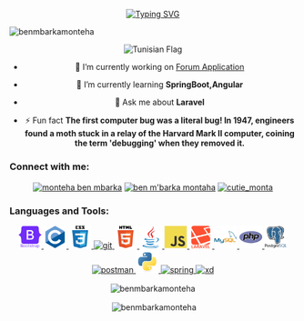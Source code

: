 <div style="text-align: center;">

[![Typing SVG](https://readme-typing-svg.demolab.com?font=Fira+Code&weight=500&size=19&color=F08080&random=false&width=500&lines=Hello+Guys++%F0%9F%91%8B;I'm+a+new+passionate++software+developer)](https://git.io/typing-svg)

<p align="left"> <img src="https://komarev.com/ghpvc/?username=benmbarkamonteha&label=Profile%20views&color=0e75b6&style=flat" alt="benmbarkamonteha" /> </p>

<img src="https://upload.wikimedia.org/wikipedia/commons/7/78/Flag_of_Tunisia.svg" alt="Tunisian Flag" height="20"/>

- 🔭 I’m currently working on [Forum Application](https://github.com/benmbarkamonteha/Forum_Application_Laravel.git)

- 🌱 I’m currently learning  **SpringBoot,Angular**

- 💬 Ask me about  **Laravel**

- ⚡ Fun fact
   **The first computer bug was a literal bug! In 1947, engineers found a moth stuck in a relay of the Harvard Mark II computer, coining the term 'debugging' when they removed it.**

<h3 align="left">Connect with me:</h3>
<p align="center">
<a href="https://linkedin.com/in/monteha ben mbarka" target="blank"><img align="center" src="https://raw.githubusercontent.com/rahuldkjain/github-profile-readme-generator/master/src/images/icons/Social/linked-in-alt.svg" alt="monteha ben mbarka" height="30" width="40" /></a>
<a href="https://fb.com/ben m'barka montaha" target="blank"><img align="center" src="https://raw.githubusercontent.com/rahuldkjain/github-profile-readme-generator/master/src/images/icons/Social/facebook.svg" alt="ben m'barka montaha" height="30" width="40" /></a>
<a href="https://instagram.com/cutie_monta" target="blank"><img align="center" src="https://raw.githubusercontent.com/rahuldkjain/github-profile-readme-generator/master/src/images/icons/Social/instagram.svg" alt="cutie_monta" height="30" width="40" /></a>
</p>

<h3 align="left">Languages and Tools:</h3>
<p align="center">
<a href="https://getbootstrap.com" target="_blank" rel="noreferrer"> <img src="https://raw.githubusercontent.com/devicons/devicon/master/icons/bootstrap/bootstrap-plain-wordmark.svg" alt="bootstrap" width="40" height="40"/> </a> <a href="https://www.cprogramming.com/" target="_blank" rel="noreferrer"> <img src="https://raw.githubusercontent.com/devicons/devicon/master/icons/c/c-original.svg" alt="c" width="40" height="40"/> </a> <a href="https://www.w3schools.com/css/" target="_blank" rel="noreferrer"> <img src="https://raw.githubusercontent.com/devicons/devicon/master/icons/css3/css3-original-wordmark.svg" alt="css3" width="40" height="40"/> </a> <a href="https://git-scm.com/" target="_blank" rel="noreferrer"> <img src="https://www.vectorlogo.zone/logos/git-scm/git-scm-icon.svg" alt="git" width="40" height="40"/> </a> <a href="https://www.w3.org/html/" target="_blank" rel="noreferrer"> <img src="https://raw.githubusercontent.com/devicons/devicon/master/icons/html5/html5-original-wordmark.svg" alt="html5" width="40" height="40"/> </a> <a href="https://www.java.com" target="_blank" rel="noreferrer"> <img src="https://raw.githubusercontent.com/devicons/devicon/master/icons/java/java-original.svg" alt="java" width="40" height="40"/> </a> <a href="https://developer.mozilla.org/en-US/docs/Web/JavaScript" target="_blank" rel="noreferrer"> <img src="https://raw.githubusercontent.com/devicons/devicon/master/icons/javascript/javascript-original.svg" alt="javascript" width="40" height="40"/> </a> <a href="https://laravel.com/" target="_blank" rel="noreferrer"> <img src="https://raw.githubusercontent.com/devicons/devicon/master/icons/laravel/laravel-plain-wordmark.svg" alt="laravel" width="40" height="40"/> </a> <a href="https://www.mysql.com/" target="_blank" rel="noreferrer"> <img src="https://raw.githubusercontent.com/devicons/devicon/master/icons/mysql/mysql-original-wordmark.svg" alt="mysql" width="40" height="40"/> </a> <a href="https://www.php.net" target="_blank" rel="noreferrer"> <img src="https://raw.githubusercontent.com/devicons/devicon/master/icons/php/php-original.svg" alt="php" width="40" height="40"/> </a> <a href="https://www.postgresql.org" target="_blank" rel="noreferrer"> <img src="https://raw.githubusercontent.com/devicons/devicon/master/icons/postgresql/postgresql-original-wordmark.svg" alt="postgresql" width="40" height="40"/> </a> <a href="https://postman.com" target="_blank" rel="noreferrer"> <img src="https://www.vectorlogo.zone/logos/getpostman/getpostman-icon.svg" alt="postman" width="40" height="40"/> </a> <a href="https://www.python.org" target="_blank" rel="noreferrer"> <img src="https://raw.githubusercontent.com/devicons/devicon/master/icons/python/python-original.svg" alt="python" width="40" height="40"/> </a> <a href="https://spring.io/" target="_blank" rel="noreferrer"> <img src="https://www.vectorlogo.zone/logos/springio/springio-icon.svg" alt="spring" width="40" height="40"/> </a> <a href="https://www.adobe.com/products/xd.html" target="_blank" rel="noreferrer"> <img src="https://cdn.worldvectorlogo.com/logos/adobe-xd.svg" alt="xd" width="40" height="40"/> </a> </p>

<p><img align="center" src="https://github-readme-stats.vercel.app/api/top-langs?username=benmbarkamonteha&show_icons=true&locale=en&layout=compact" alt="benmbarkamonteha" /></p>

<p>&nbsp;<img align="center" src="https://github-readme-stats.vercel.app/api?username=benmbarkamonteha&show_icons=true&locale=en" alt="benmbarkamonteha" /></p>

</div>
